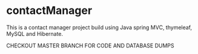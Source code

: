 # contactManager
This is a contact manager project build using Java spring MVC, thymeleaf, MySQL and Hibernate.

CHECKOUT MASTER BRANCH FOR CODE AND DATABASE DUMPS
